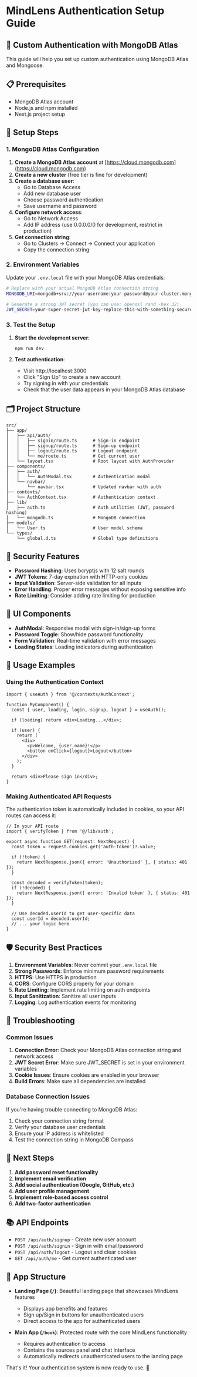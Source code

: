 # MindLens Authentication Setup Guide

## 🚀 Custom Authentication with MongoDB Atlas

This guide will help you set up custom authentication using MongoDB Atlas and Mongoose.

## 📋 Prerequisites

- MongoDB Atlas account
- Node.js and npm installed
- Next.js project setup

## 🔧 Setup Steps

### 1. MongoDB Atlas Configuration

1. **Create a MongoDB Atlas account** at [https://cloud.mongodb.com](https://cloud.mongodb.com)
2. **Create a new cluster** (free tier is fine for development)
3. **Create a database user**:
   - Go to Database Access
   - Add new database user
   - Choose password authentication
   - Save username and password
4. **Configure network access**:
   - Go to Network Access
   - Add IP address (use 0.0.0.0/0 for development, restrict in production)
5. **Get connection string**:
   - Go to Clusters → Connect → Connect your application
   - Copy the connection string

### 2. Environment Variables

Update your `.env.local` file with your MongoDB Atlas credentials:

```bash
# Replace with your actual MongoDB Atlas connection string
MONGODB_URI=mongodb+srv://your-username:your-password@your-cluster.mongodb.net/mind-lens?retryWrites=true&w=majority

# Generate a strong JWT secret (you can use: openssl rand -hex 32)
JWT_SECRET=your-super-secret-jwt-key-replace-this-with-something-secure
```

### 3. Test the Setup

1. **Start the development server**:
   ```bash
   npm run dev
   ```

2. **Test authentication**:
   - Visit http://localhost:3000
   - Click "Sign Up" to create a new account
   - Try signing in with your credentials
   - Check that the user data appears in your MongoDB Atlas database

## 🗂️ Project Structure

```
src/
├── app/
│   ├── api/auth/
│   │   ├── signin/route.ts      # Sign-in endpoint
│   │   ├── signup/route.ts      # Sign-up endpoint
│   │   ├── logout/route.ts      # Logout endpoint
│   │   └── me/route.ts          # Get current user
│   └── layout.tsx               # Root layout with AuthProvider
├── components/
│   ├── auth/
│   │   └── AuthModal.tsx        # Authentication modal
│   └── navbar/
│       └── navbar.tsx           # Updated navbar with auth
├── contexts/
│   └── AuthContext.tsx          # Authentication context
├── lib/
│   ├── auth.ts                  # Auth utilities (JWT, password hashing)
│   └── mongodb.ts               # MongoDB connection
├── models/
│   └── User.ts                  # User model schema
└── types/
    └── global.d.ts              # Global type definitions
```

## 🔐 Security Features

- **Password Hashing**: Uses bcryptjs with 12 salt rounds
- **JWT Tokens**: 7-day expiration with HTTP-only cookies
- **Input Validation**: Server-side validation for all inputs
- **Error Handling**: Proper error messages without exposing sensitive info
- **Rate Limiting**: Consider adding rate limiting for production

## 🎨 UI Components

- **AuthModal**: Responsive modal with sign-in/sign-up forms
- **Password Toggle**: Show/hide password functionality
- **Form Validation**: Real-time validation with error messages
- **Loading States**: Loading indicators during authentication

## 🚀 Usage Examples

### Using the Authentication Context

```tsx
import { useAuth } from '@/contexts/AuthContext';

function MyComponent() {
  const { user, loading, login, signup, logout } = useAuth();

  if (loading) return <div>Loading...</div>;

  if (user) {
    return (
      <div>
        <p>Welcome, {user.name}!</p>
        <button onClick={logout}>Logout</button>
      </div>
    );
  }

  return <div>Please sign in</div>;
}
```

### Making Authenticated API Requests

The authentication token is automatically included in cookies, so your API routes can access it:

```tsx
// In your API route
import { verifyToken } from '@/lib/auth';

export async function GET(request: NextRequest) {
  const token = request.cookies.get('auth-token')?.value;
  
  if (!token) {
    return NextResponse.json({ error: 'Unauthorized' }, { status: 401 });
  }

  const decoded = verifyToken(token);
  if (!decoded) {
    return NextResponse.json({ error: 'Invalid token' }, { status: 401 });
  }

  // Use decoded.userId to get user-specific data
  const userId = decoded.userId;
  // ... your logic here
}
```

## 🛡️ Security Best Practices

1. **Environment Variables**: Never commit your `.env.local` file
2. **Strong Passwords**: Enforce minimum password requirements
3. **HTTPS**: Use HTTPS in production
4. **CORS**: Configure CORS properly for your domain
5. **Rate Limiting**: Implement rate limiting on auth endpoints
6. **Input Sanitization**: Sanitize all user inputs
7. **Logging**: Log authentication events for monitoring

## 🚨 Troubleshooting

### Common Issues

1. **Connection Error**: Check your MongoDB Atlas connection string and network access
2. **JWT Secret Error**: Make sure JWT_SECRET is set in your environment variables
3. **Cookie Issues**: Ensure cookies are enabled in your browser
4. **Build Errors**: Make sure all dependencies are installed

### Database Connection Issues

If you're having trouble connecting to MongoDB Atlas:

1. Check your connection string format
2. Verify your database user credentials
3. Ensure your IP address is whitelisted
4. Test the connection string in MongoDB Compass

## 🎯 Next Steps

1. **Add password reset functionality**
2. **Implement email verification**
3. **Add social authentication (Google, GitHub, etc.)**
4. **Add user profile management**
5. **Implement role-based access control**
6. **Add two-factor authentication**

## 📚 API Endpoints

- `POST /api/auth/signup` - Create new user account
- `POST /api/auth/signin` - Sign in with email/password
- `POST /api/auth/logout` - Logout and clear cookies
- `GET /api/auth/me` - Get current authenticated user

## 🎯 App Structure

- **Landing Page (`/`)**: Beautiful landing page that showcases MindLens features
  - Displays app benefits and features
  - Sign up/Sign in buttons for unauthenticated users
  - Direct access to the app for authenticated users
  
- **Main App (`/book`)**: Protected route with the core MindLens functionality
  - Requires authentication to access
  - Contains the sources panel and chat interface
  - Automatically redirects unauthenticated users to the landing page

That's it! Your authentication system is now ready to use. 🎉
